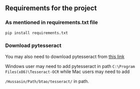 ## Requirements for the project
   ### As mentioned in requirements.txt file
   ```bash
   pip install requirements.txt
   ```
   ### Download pytesseract 
    
   You may also need to download pytesseract from [this link](https://media.licdn.com/dms/image/v2/C5612AQGfGPqBzOBpmA/article-cover_image-shrink_600_2000/article-cover_image-shrink_600_2000/0/1520143712228?e=2147483647&v=beta&t=GPeObzUZ1T67UL-stf9sRTFOdqZcab_b7aRJ0I40T8I)

   Windows user may need to add pytesseract in path 
   ```C:\Program Files(x86)\Tesseract-OCR```
   while Mac users may need to add 

   ```/Hussasin/Path/btao/tesseract/``` in path.